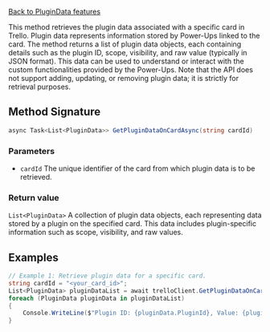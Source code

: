 [Back to PluginData features](TrelloClient#plugindata-features)

This method retrieves the plugin data associated with a specific card in Trello. Plugin data represents information stored by Power-Ups linked to the card. The method returns a list of plugin data objects, each containing details such as the plugin ID, scope, visibility, and raw value (typically in JSON format). This data can be used to understand or interact with the custom functionalities provided by the Power-Ups. Note that the API does not support adding, updating, or removing plugin data; it is strictly for retrieval purposes.

## Method Signature
```csharp
async Task<List<PluginData>> GetPluginDataOnCardAsync(string cardId)
```

### Parameters
- `cardId` The unique identifier of the card from which plugin data is to be retrieved.
### Return value
`List<PluginData>` A collection of plugin data objects, each representing data stored by a plugin on the specified card. This data includes plugin-specific information such as scope, visibility, and raw values.
## Examples
```csharp
// Example 1: Retrieve plugin data for a specific card.
string cardId = "<your_card_id>";
List<PluginData> pluginDataList = await trelloClient.GetPluginDataOnCardAsync(cardId);
foreach (PluginData pluginData in pluginDataList)
{
    Console.WriteLine($"Plugin ID: {pluginData.PluginId}, Value: {pluginData.Value}");
}
```

